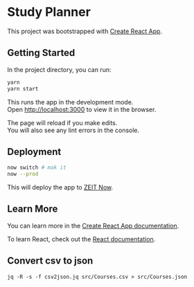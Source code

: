 # Study Planner

This project was bootstrapped with [Create React App](https://github.com/facebook/create-react-app).

## Getting Started

In the project directory, you can run:

```bash
yarn
yarn start
```

This runs the app in the development mode.<br />
Open [http://localhost:3000](http://localhost:3000) to view it in the browser.

The page will reload if you make edits.<br />
You will also see any lint errors in the console.

## Deployment

```bash
now switch # mak it
now --prod
```

This will deploy the app to [ZEIT Now](https://create-react-app.dev/docs/deployment/#zeit-now).

## Learn More

You can learn more in the [Create React App documentation](https://facebook.github.io/create-react-app/docs/getting-started).

To learn React, check out the [React documentation](https://reactjs.org/).

## Convert csv to json

```
jq -R -s -f csv2json.jq src/Courses.csv > src/Courses.json
```
